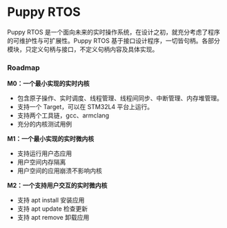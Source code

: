 # Puppy RTOS

Puppy RTOS 是一个面向未来的实时操作系统，在设计之初，就充分考虑了程序的可维护性与可扩展性。Puppy RTOS 基于接口设计程序，一切皆句柄。各部分模块，只定义句柄与接口，不定义句柄内容及具体实现。

### Roadmap

**M0：一个最小实现的实时内核**

 - 包含原子操作、实时调度、线程管理、线程间同步、中断管理、内存堆管理。
 - 支持一个 Target，可以在 STM32L4 平台上运行。
 - 支持两个工具链，gcc、armclang
 - 充分的内核测试用例

**M1：一个最小实现的实时微内核**

 - 支持运行用户态应用
 - 用户空间内存隔离
 - 用户空间的应用崩溃不影响内核

**M2：一个支持用户交互的实时微内核**

 - 支持 apt install 安装应用
 - 支持 apt update 检查更新
 - 支持 apt remove 卸载应用
 
